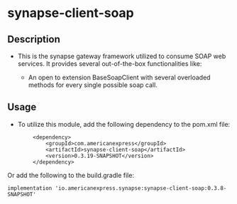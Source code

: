 # synapse-client-soap

## Description

- This is the synapse gateway framework utilized to consume SOAP web services. It provides several out-of-the-box
  functionalities like:

    - An open to extension BaseSoapClient with several overloaded methods for every single possible soap call.

## Usage
- To utilize this module, add the following dependency to the pom.xml file:
```
        <dependency>
            <groupId>com.americanexpress</groupId>
            <artifactId>synapse-client-soap</artifactId>
            <version>0.3.19-SNAPSHOT</version>
        </dependency>
```
Or add the following to the build.gradle file:
```
implementation 'io.americanexpress.synapse:synapse-client-soap:0.3.8-SNAPSHOT'
```
